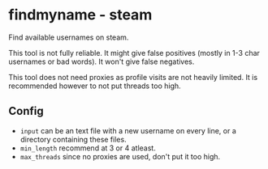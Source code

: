 # findmyname - steam
Find available usernames on steam.

This tool is not fully reliable. It might give false positives (mostly in 1-3 char usernames or bad words). It won't give false negatives.

This tool does not need proxies as profile visits are not heavily limited. It is recommended however to not put threads too high.

## Config

- `input` can be an text file with a new username on every line, or a directory containing these files.
- `min_length` recommend at 3 or 4 atleast.
- `max_threads` since no proxies are used, don't put it too high.

